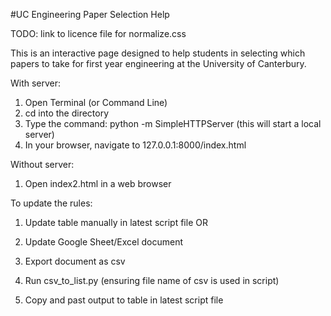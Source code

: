 #UC Engineering Paper Selection Help

TODO: link to licence file for normalize.css

This is an interactive page designed to help students in selecting which papers to take for first year engineering at the University of Canterbury.

With server:

1. Open Terminal (or Command Line)
2. cd into the directory
3. Type the command: python -m SimpleHTTPServer (this will start a local server)
4. In your browser, navigate to 127.0.0.1:8000/index.html

Without server:

1. Open index2.html in a web browser


To update the rules:

1. Update table manually in latest script file
OR

1. Update Google Sheet/Excel document
2. Export document as csv
3. Run csv_to_list.py (ensuring file name of csv is used in script)
4. Copy and past output to table in latest script file
